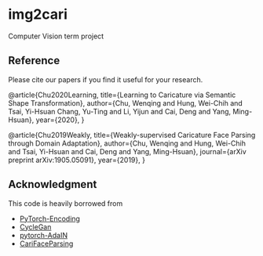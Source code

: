 # img2cari
Computer Vision term project



## Reference
Please cite our papers if you find it useful for your research.

@article{Chu2020Learning,
    title={Learning to Caricature via Semantic Shape Transformation},
    author={Chu, Wenqing and Hung, Wei-Chih and Tsai, Yi-Hsuan Chang, Yu-Ting and Li, Yijun and Cai, Deng and Yang, Ming-Hsuan},
    year={2020},
}

@article{Chu2019Weakly,
    title={Weakly-supervised Caricature Face Parsing through Domain Adaptation},
    author={Chu, Wenqing and Hung, Wei-Chih and Tsai, Yi-Hsuan and Cai, Deng and Yang, Ming-Hsuan},
    journal={arXiv preprint arXiv:1905.05091},
    year={2019},
}

## Acknowledgment
This code is heavily borrowed from
- [PyTorch-Encoding](https://github.com/zhanghang1989/PyTorch-Encoding)
- [CycleGan](https://github.com/junyanz/pytorch-CycleGAN-and-pix2pix)
- [pytorch-AdaIN](https://github.com/naoto0804/pytorch-AdaIN)
- [CariFaceParsing](https://github.com/ZJULearning/CariFaceParsing)
